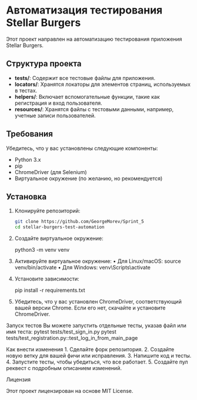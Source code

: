 # Автоматизация тестирования Stellar Burgers

Этот проект направлен на автоматизацию тестирования приложения Stellar Burgers.

## Структура проекта

- **tests/**: Содержит все тестовые файлы для приложения.
- **locators/**: Хранятся локаторы для элементов страниц, используемых в тестах.
- **helpers/**: Включает вспомогательные функции, такие как регистрация и вход пользователя.
- **resources/**: Хранятся файлы с тестовыми данными, например, учетные записи пользователей.

## Требования

Убедитесь, что у вас установлены следующие компоненты:

- Python 3.x
- pip
- ChromeDriver (для Selenium)
- Виртуальное окружение (по желанию, но рекомендуется)

## Установка

1. Клонируйте репозиторий:
   ```bash
   git clone https://github.com/GeorgeMorev/Sprint_5
   cd stellar-burgers-test-automation
   
2. Создайте виртуальное окружение:

   python3 -m venv venv

3. Активируйте виртуальное окружение:
•	Для Linux/macOS:
   source venv/bin/activate
•	Для Windows:
   venv\Scripts\activate

4. Установите зависимости:

   pip install -r requirements.txt

5. Убедитесь, что у вас установлен ChromeDriver, соответствующий вашей версии Chrome. Если его нет, скачайте и установите ChromeDriver.

Запуск тестов
Вы можете запустить отдельные тесты, указав файл или имя теста:
pytest tests/test_sign_in.py
pytest tests/test_registration.py::test_log_in_from_main_page

Как внести изменения
	1.	Сделайте форк репозитория.
	2.	Создайте новую ветку для вашей фичи или исправления.
	3.	Напишите код и тесты.
	4.	Запустите тесты, чтобы убедиться, что все работает.
	5.	Создайте пул реквест с подробным описанием изменений.

Лицензия

Этот проект лицензирован на основе MIT License.
